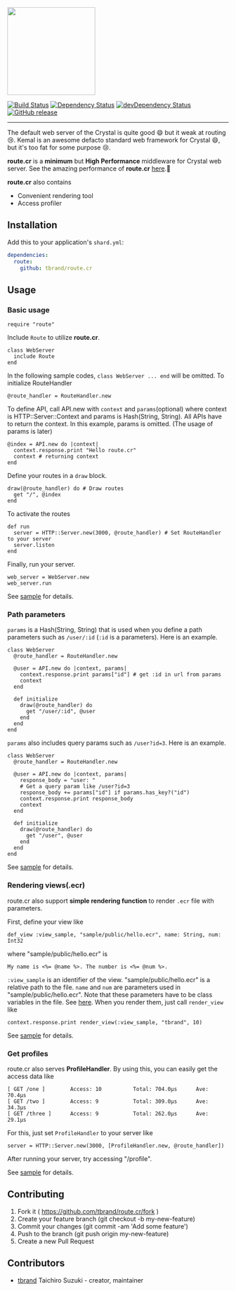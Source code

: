 <img src="https://cloud.githubusercontent.com/assets/3483230/24613845/84909cd8-18c4-11e7-8c04-d3f0d30bc9c4.png" width="200" />

[![Build Status](https://travis-ci.org/tbrand/route.cr.svg?branch=master)](https://travis-ci.org/tbrand/route.cr)
[![Dependency Status](https://shards.rocks/badge/github/tbrand/route.cr/status.svg)](https://shards.rocks/github/tbrand/route.cr)
[![devDependency Status](https://shards.rocks/badge/github/tbrand/route.cr/dev_status.svg)](https://shards.rocks/github/tbrand/route.cr)
[![GitHub release](https://img.shields.io/github/release/tbrand/route.cr.svg)](https://github.com/tbrand/route.cr/releases)

---

The default web server of the Crystal is quite good :smile: but it weak at routing :cry:.
Kemal is an awesome defacto standard web framework for Crystal :smile:, but it's too fat for some purpose :cry:.

**route.cr** is a **minimum** but **High Performance** middleware for Crystal web server.
See the amazing performance of **route.cr** [here](https://github.com/tbrand/which_is_the_fastest).:rocket:

**route.cr** also contains
 - Convenient rendering tool
 - Access profiler

## Installation

Add this to your application's `shard.yml`:

```yaml
dependencies:
  route:
    github: tbrand/route.cr
```

## Usage

### Basic usage

```crystal
require "route"
```

Include `Route` to utilize **route.cr**.
```crystal
class WebServer
  include Route
end
```

In the following sample codes, `class WebServer ... end` will be omitted.
To initialize RouteHandler
```crystal
@route_handler = RouteHandler.new
```

To define API, call API.new with `context` and `params`(optional) where context is HTTP::Server::Context and params is Hash(String, String). All APIs have to return the context. In this example, params is omitted. (The usage of params is later)
```crystal
@index = API.new do |context|
  context.response.print "Hello route.cr"
  context # returning context
end
```

Define your routes in a `draw` block.
```crystal
draw(@route_handler) do # Draw routes
  get "/", @index
end
```

To activate the routes
```crystal
def run
  server = HTTP::Server.new(3000, @route_handler) # Set RouteHandler to your server
  server.listen
end
```

Finally, run your server.
```crystal
web_server = WebServer.new
web_server.run
```

See [sample](https://github.com/tbrand/route.cr/blob/master/sample/sample.cr) for details.

### Path parameters

`params` is a Hash(String, String) that is used when you define a path parameters such as `/user/:id` (`:id` is a parameters). Here is an example.
```crystal
class WebServer
  @route_handler = RouteHandler.new

  @user = API.new do |context, params|
    context.response.print params["id"] # get :id in url from params
    context
  end

  def initialize
    draw(@route_handler) do
      get "/user/:id", @user
    end
  end
end
```

`params` also includes query params such as `/user?id=3`. Here is an example.
```crystal
class WebServer
  @route_handler = RouteHandler.new

  @user = API.new do |context, params|
    response_body = "user: "
    # Get a query param like /user?id=3
    response_body += params["id"] if params.has_key?("id")
    context.response.print response_body
    context
  end

  def initialize
    draw(@route_handler) do
      get "/user", @user
    end
  end
end
```

See [sample](https://github.com/tbrand/route.cr/blob/master/sample/sample.cr) for details.

### Rendering views(.ecr)

route.cr also support **simple rendering function** to render `.ecr` file with parameters.

First, define your view like
```crystal
def_view :view_sample, "sample/public/hello.ecr", name: String, num: Int32
```
where "sample/public/hello.ecr" is
```
My name is <%= @name %>. The number is <%= @num %>.
```
`:view_sample` is an identifier of the view. "sample/public/hello.ecr" is a relative path to the file. `name` and `num` are parameters used in "sample/public/hello.ecr". Note that these parameters have to be class variables in the file. See [here](https://github.com/tbrand/route.cr/blob/master/sample/public/hello.ecr). When you render them, just call `render_view` like
```crystal
context.response.print render_view(:view_sample, "tbrand", 10)
```

See [sample](https://github.com/tbrand/route.cr/blob/master/sample/sample.cr) for details.

### Get profiles

route.cr also serves **ProfileHandler**. By using this, you can easily get the access data like
```
[ GET /one ]        Access: 10          Total: 704.0µs      Ave: 70.4µs
[ GET /two ]        Access: 9           Total: 309.0µs      Ave: 34.3µs
[ GET /three ]      Access: 9           Total: 262.0µs      Ave: 29.1µs
```
For this, just set `ProfileHandler` to your server like
```
server = HTTP::Server.new(3000, [ProfileHandler.new, @route_handler])
```
After running your server, try accessing "/profile".

See [sample](https://github.com/tbrand/route.cr/blob/master/sample/profile.cr) for details.

## Contributing

1. Fork it ( https://github.com/tbrand/route.cr/fork )
2. Create your feature branch (git checkout -b my-new-feature)
3. Commit your changes (git commit -am 'Add some feature')
4. Push to the branch (git push origin my-new-feature)
5. Create a new Pull Request

## Contributors

- [tbrand](https://github.com/tbrand) Taichiro Suzuki - creator, maintainer
